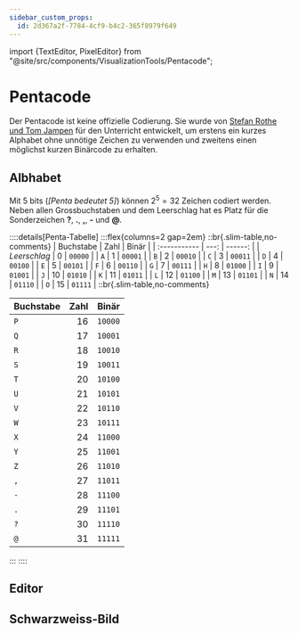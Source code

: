 ```yaml
---
sidebar_custom_props:
  id: 2d367a2f-7784-4cf9-b4c2-365f8979f649
---
```


import {TextEditor, PixelEditor} from "@site/src/components/VisualizationTools/Pentacode";

# Pentacode

Der Pentacode ist keine offizielle Codierung. Sie wurde von [Stefan Rothe und Tom Jampen](https://rothe.io/?b=crypto&p=1349) für den Unterricht entwickelt, um erstens ein kurzes Alphabet ohne unnötige Zeichen zu verwenden und zweitens einen möglichst kurzen Binärcode zu erhalten.

## Albhabet

Mit 5 bits (*[Penta bedeutet 5]*) können $2^5 = 32$ Zeichen codiert werden. Neben allen Grossbuchstaben und dem Leerschlag hat es Platz für die Sonderzeichen __?__, __.__, __,__, __-__ und __@__.

::::details[Penta-Tabelle]
:::flex{columns=2 gap=2em}
::br{.slim-table,no-comments}
| Buchstabe    | Zahl |   Binär |
| :----------- | ---: | ------: |
| *Leerschlag* |    0 | `00000` |
| `A`          |    1 | `00001` |
| `B`          |    2 | `00010` |
| `C`          |    3 | `00011` |
| `D`          |    4 | `00100` |
| `E`          |    5 | `00101` |
| `F`          |    6 | `00110` |
| `G`          |    7 | `00111` |
| `H`          |    8 | `01000` |
| `I`          |    9 | `01001` |
| `J`          |   10 | `01010` |
| `K`          |   11 | `01011` |
| `L`          |   12 | `01100` |
| `M`          |   13 | `01101` |
| `N`          |   14 | `01110` |
| `O`          |   15 | `01111` |
::br{.slim-table,no-comments}

| Buchstabe | Zahl |   Binär |
| :-------- | ---: | ------: |
| `P`       |   16 | `10000` |
| `Q`       |   17 | `10001` |
| `R`       |   18 | `10010` |
| `S`       |   19 | `10011` |
| `T`       |   20 | `10100` |
| `U`       |   21 | `10101` |
| `V`       |   22 | `10110` |
| `W`       |   23 | `10111` |
| `X`       |   24 | `11000` |
| `Y`       |   25 | `11001` |
| `Z`       |   26 | `11010` |
| `,`       |   27 | `11011` |
| `-`       |   28 | `11100` |
| `.`       |   29 | `11101` |
| `?`       |   30 | `11110` |
| `@`       |   31 | `11111` |

:::
::::

## Editor

<TextEditor />

## Schwarzweiss-Bild

<PixelEditor />
